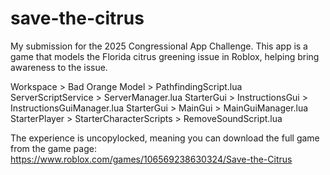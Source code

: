 # save-the-citrus
My submission for the 2025 Congressional App Challenge. This app is a game that models the Florida citrus greening issue in Roblox, helping bring awareness to the issue.

Workspace > Bad Orange Model > PathfindingScript.lua
ServerScriptService > ServerManager.lua
StarterGui > InstructionsGui > InstructionsGuiManager.lua
StarterGui > MainGui > MainGuiManager.lua
StarterPlayer > StarterCharacterScripts > RemoveSoundScript.lua

The experience is uncopylocked, meaning you can download the full game from the game page: https://www.roblox.com/games/106569238630324/Save-the-Citrus
